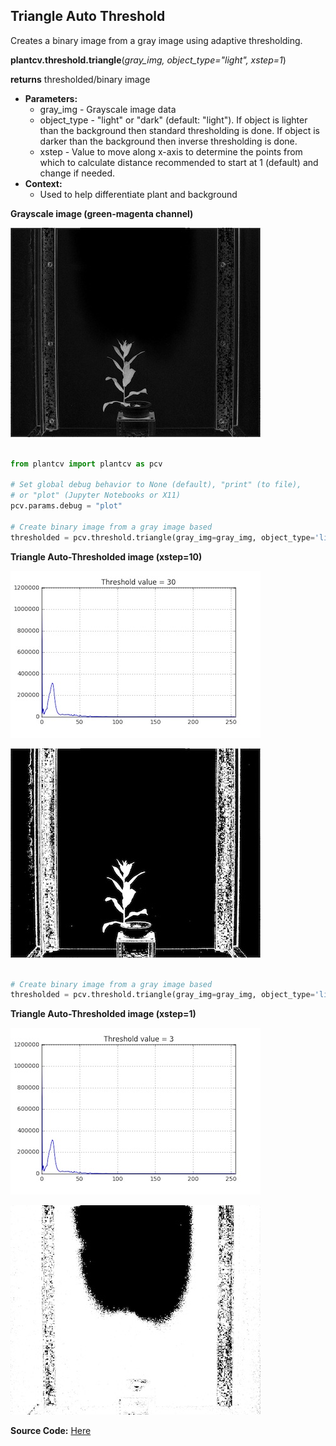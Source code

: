 ## Triangle Auto Threshold

Creates a binary image from a gray image using adaptive thresholding.

**plantcv.threshold.triangle**(*gray_img, object_type="light", xstep=1*)

**returns** thresholded/binary image

- **Parameters:**
    - gray_img - Grayscale image data
    - object_type - "light" or "dark" (default: "light"). If object is lighter than the background then standard 
    thresholding is done. If object is darker than the background then inverse thresholding is done.
    - xstep - Value to move along x-axis to determine the points from which to calculate distance
              recommended to start at 1 (default) and change if needed.
- **Context:**
    - Used to help differentiate plant and background
    

**Grayscale image (green-magenta channel)**

![Screenshot](img/documentation_images/triangle_threshold/input_gray_img.jpg)


```python

from plantcv import plantcv as pcv

# Set global debug behavior to None (default), "print" (to file), 
# or "plot" (Jupyter Notebooks or X11)
pcv.params.debug = "plot"

# Create binary image from a gray image based
thresholded = pcv.threshold.triangle(gray_img=gray_img, object_type='light', xstep=10)

```

**Triangle Auto-Thresholded image (xstep=10)**

![Screenshot](img/documentation_images/triangle_threshold/4_triangle_thresh_hist_30.0.jpg)

![Screenshot](img/documentation_images/triangle_threshold/4_triangle_thresh_img_30.0.jpg)

```python

# Create binary image from a gray image based 
thresholded = pcv.threshold.triangle(gray_img=gray_img, object_type='light', xstep=1)

```

**Triangle Auto-Thresholded image (xstep=1)**

![Screenshot](img/documentation_images/triangle_threshold/11_triangle_thresh_hist_3.0.jpg)

![Screenshot](img/documentation_images/triangle_threshold/11_triangle_thresh_img_3.0.jpg)

**Source Code:** [Here](https://github.com/danforthcenter/plantcv/blob/main/plantcv/plantcv/threshold/threshold_methods.py)
